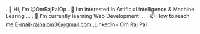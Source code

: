 . 👋 Hi, I’m @OmRajPalOp
. 👀 I’m interested in Artificial intelligence & Machine Learing ...
. 🌱 I’m currently learning Web Development ...
. 📫 How to reach me:E-mail-rajpalom36@gmail.com ,Linkedin= Om Raj Pal

<!---
OmRajPalOp/OmRajPalOp is a ✨ special ✨ repository because its `README.md` (this file) appears on your GitHub profile.
You can click the Preview link to take a look at your changes.
--->

